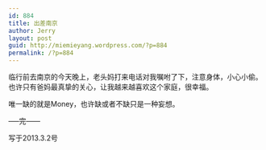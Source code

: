 ```yaml
---
id: 884
title: 出差南京
author: Jerry
layout: post
guid: http://miemieyang.wordpress.com/?p=884
permalink: /?p=884
---
```

临行前去南京的今天晚上，老头妈打来电话对我嘱咐了下，注意身体，小心小偷。  
也许只有爸妈最真挚的关心，让我越来越喜欢这个家庭，很幸福。

唯一缺的就是Money，也许缺或者不缺只是一种妄想。

&#8212;&#8211;完&#8212;&#8212;

写于2013.3.2号